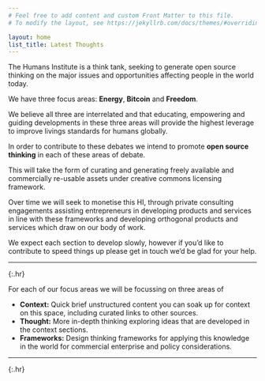 ```yaml
---
# Feel free to add content and custom Front Matter to this file.
# To modify the layout, see https://jekyllrb.com/docs/themes/#overriding-theme-defaults

layout: home
list_title: Latest Thoughts
---
```

The Humans Institute is a think tank, seeking to generate open source thinking on the major issues and opportunities affecting people in the world today. 

We have three focus areas: **Energy**, **Bitcoin** and **Freedom**. 

We believe all three are interrelated and that educating, empowering and guiding developments in these three areas will provide the highest leverage to improve livings standards for humans globally.

In order to contribute to these debates we intend to promote ****open source thinking**** in each of these areas of debate. 

This will take the form of curating and generating freely available and commercially re-usable assets under creative commons licensing framework.

Over time we will seek to monetise this HI, through private consulting engagements assisting entrepreneurs in developing products and services in line with these frameworks and developing orthogonal products and services which draw on our body of work.

We expect each section to develop slowly, however if you’d like to contribute to speed things up please get in touch we’d be glad for your help.

---
{:.hr} 

For each of our focus areas we will be focussing on three areas of 

* **Context:** Quick brief unstructured content you can soak up for context on this space, including curated links to other sources. 
* **Thought:** More in-depth thinking exploring ideas that are developed in the context sections.
* **Frameworks:** Design thinking frameworks for applying this knowledge in the world for  commercial enterprise and policy considerations.

---
{:.hr} 